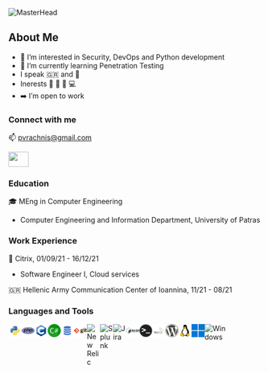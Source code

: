 ![MasterHead](https://github.com/p-vrachnis/test/blob/main/banner2.png?raw=true)

## About Me
- 👀 I’m interested in Security, DevOps and Python development
- 🌱 I’m currently learning Penetration Testing 
- I speak 🇬🇷 and 🏴󠁧󠁢󠁥󠁮󠁧󠁿
- Inerests :basketball: :cinema: 🐶 :computer: 
- ➡️ I’m open to work

### Connect with me 
📫 pvrachnis@gmail.com
<p align="left">
<a href="https://www.linkedin.com/in/pavlos-vrachnis-aa761b172/" target="blank"><img align="center" src="https://cdn.jsdelivr.net/npm/simple-icons@3.0.1/icons/linkedin.svg" alt="" height="30" width="40" /></a>
</p>

### Education
🎓 MEng in Computer Engineering  
- Computer Engineering and Information Department, University of Patras

### Work Experience
🏢 Citrix,  01/09/21 - 16/12/21
- Software Engineer I, Cloud services

🇬🇷 Hellenic Army Communication Center of Ioannina, 11/21 - 08/21

### Languages and Tools
<img align="left" alt = "Python" width = "26px" src="https://raw.githubusercontent.com/github/explore/80688e429a7d4ef2fca1e82350fe8e3517d3494d/topics/python/python.png" />
<img align="left" alt = "PHP" width = "26px" src="https://raw.githubusercontent.com/github/explore/ccc16358ac4530c6a69b1b80c7223cd2744dea83/topics/php/php.png"
 />
<img align="left" alt = "C" width = "26px" src="https://raw.githubusercontent.com/github/explore/f3e22f0dca2be955676bc70d6214b95b13354ee8/topics/c/c.png"
 />
<img align="left" alt = "C#" width = "26px" src="https://raw.githubusercontent.com/github/explore/80688e429a7d4ef2fca1e82350fe8e3517d3494d/topics/csharp/csharp.png"
 />
<img align="left" alt = "SQL" width = "26px" src="https://raw.githubusercontent.com/github/explore/80688e429a7d4ef2fca1e82350fe8e3517d3494d/topics/sql/sql.png"
 />
<img align="left" alt = "Git" width = "26px" src="https://raw.githubusercontent.com/github/explore/80688e429a7d4ef2fca1e82350fe8e3517d3494d/topics/git/git.png"
 />
 <img align="left" alt = "New Relic" width = "26px" src="https://github.com/p-vrachnis/test/blob/main/index2.png?raw=true"
 />
 <img align="left" alt = "Splunk" width = "26px" src="https://github.com/p-vrachnis/test/blob/main/index.jpeg?raw=true"
 />
 <img align="left" alt = "Jira" width = "26px" src="https://github.com/p-vrachnis/test/blob/main/index5.png?raw=true"
 />
 <img align="left" alt = "Jira" width = "26px" src= "https://raw.githubusercontent.com/github/explore/80688e429a7d4ef2fca1e82350fe8e3517d3494d/topics/bash/bash.png"
 />
 <img align="left" alt = "Terminal" width = "26px" src="https://raw.githubusercontent.com/github/explore/d92924b1d925bb134e308bd29c9de6c302ed3beb/topics/terminal/terminal.png"
 />
<img align="left" alt = "MySQL" width = "26px" src="https://raw.githubusercontent.com/github/explore/80688e429a7d4ef2fca1e82350fe8e3517d3494d/topics/mysql/mysql.png"
 /> 
<img align="left" alt = "Wordpress" width = "26px" src="https://raw.githubusercontent.com/github/explore/80688e429a7d4ef2fca1e82350fe8e3517d3494d/topics/wordpress/wordpress.png"
 /> 
<img align="left" alt = "Linux" width = "26px" src= "https://raw.githubusercontent.com/github/explore/80688e429a7d4ef2fca1e82350fe8e3517d3494d/topics/linux/linux.png"
 />
<img align="left" alt = "Windows" width = "26px" src=  "https://raw.githubusercontent.com/github/explore/379d49236d826364be968345e0a085d044108cff/topics/windows/windows.png"
 />
 

<img align="left" alt = "Windows" width = "50px" src=  "https://giphy.com/clips/elbformat-hamburg-engineer-binaryengineer-NiwZ9THiCOodYySoSh"
 />


 
 
 
 
 
 
 
 
 
<!---

<h3 align="left">Connect with me:</h3>
p-vrachnis/p-vrachnis is a ✨ special ✨ repository because its `README.md` (this file) appears on your GitHub profile.
You can click the Preview link to take a look at your changes.
<a href="your link" target="blank"><img align="center" src="https://cdn.jsdelivr.net/npm/simple-icons@3.0.1/icons/youtube.svg" alt="" height="30" width="40" /></a>
<a href="your link" target="blank"><img align="center" src="https://cdn.jsdelivr.net/npm/simple-icons@3.0.1/icons/instagram.svg" alt="" height="30" width="40" /></a>
<a href="your link" target="blank"><img align="center" src="https://cdn.jsdelivr.net/npm/simple-icons@3.0.1/icons/twitter.svg" alt="" height="30" width="40" /></a>
-  

--->
